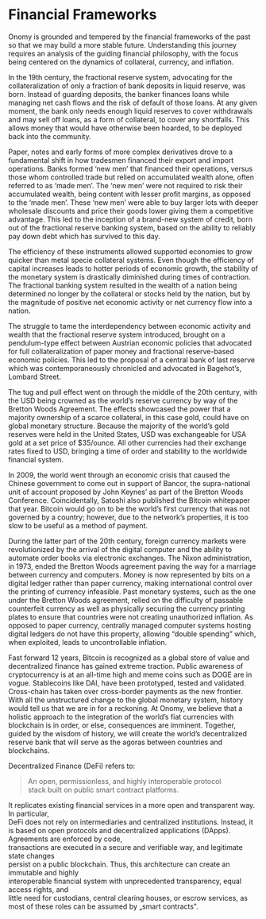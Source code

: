 # Financial Frameworks

Onomy is grounded and tempered by the financial frameworks of the past so that we may build a more stable future. Understanding this journey requires an analysis of the guiding financial philosophy, with the focus being centered on the dynamics of collateral, currency, and inflation.&#x20;

In the 19th century, the fractional reserve system, advocating for the collateralization of only a fraction of bank deposits in liquid reserve, was born. Instead of guarding deposits, the banker finances loans while managing net cash flows and the risk of default of those loans. At any given moment, the bank only needs enough liquid reserves to cover withdrawals and may sell off loans, as a form of collateral, to cover any shortfalls. This allows money that would have otherwise been hoarded, to be deployed back into the community.&#x20;

Paper, notes and early forms of more complex derivatives drove to a fundamental shift in how tradesmen financed their export and import operations. Banks formed ‘new men’ that financed their operations, versus those whom controlled trade but relied on accumulated wealth alone, often referred to as ‘made men’. The ‘new men’ were not required to risk their accumulated wealth, being content with lesser profit margins, as opposed to the ‘made men’. These ‘new men’ were able to buy larger lots with deeper wholesale discounts and price their goods lower giving them a competitive advantage. This led to the inception of a brand-new system of credit, born out of the fractional reserve banking system, based on the ability to reliably pay down debt which has survived to this day.&#x20;

The efficiency of these instruments allowed supported economies to grow quicker than metal specie collateral systems. Even though the efficiency of capital increases leads to hotter periods of economic growth, the stability of the monetary system is drastically diminished during times of contraction. The fractional banking system resulted in the wealth of a nation being determined no longer by the collateral or stocks held by the nation, but by the magnitude of positive net economic activity or net currency flow into a nation.&#x20;

The struggle to tame the interdependency between economic activity and wealth that the fractional reserve system introduced, brought on a pendulum-type effect between Austrian economic policies that advocated for full collateralization of paper money and fractional reserve-based economic policies. This led to the proposal of a central bank of last reserve which was contemporaneously chronicled and advocated in Bagehot’s, Lombard Street.&#x20;

The tug and pull effect went on through the middle of the 20th century, with the USD being crowned as the world’s reserve currency by way of the Bretton Woods Agreement. The effects showcased the power that a majority ownership of a scarce collateral, in this case gold, could have on global monetary structure. Because the majority of the world’s gold reserves were held in the United States, USD was exchangeable for USA gold at a set price of $35/ounce. All other currencies had their exchange rates fixed to USD, bringing a time of order and stability to the worldwide financial system.&#x20;

In 2009, the world went through an economic crisis that caused the Chinese government to come out in support of Bancor, the supra-national unit of account proposed by John Keynes’ as part of the Bretton Woods Conference. Coincidentally, Satoshi also published the Bitcoin whitepaper that year. Bitcoin would go on to be the world’s first currency that was not governed by a country; however, due to the network’s properties, it is too slow to be useful as a method of payment.&#x20;

During the latter part of the 20th century, foreign currency markets were revolutionized by the arrival of the digital computer and the ability to automate order books via electronic exchanges. The Nixon administration, in 1973, ended the Bretton Woods agreement paving the way for a marriage between currency and computers. Money is now represented by bits on a digital ledger rather than paper currency, making international control over the printing of currency infeasible. Past monetary systems, such as the one under the Bretton Woods agreement, relied on the difficulty of passable counterfeit currency as well as physically securing the currency printing plates to ensure that countries were not creating unauthorized inflation. As opposed to paper currency, centrally managed computer systems hosting digital ledgers do not have this property, allowing “double spending” which, when exploited, leads to uncontrollable inflation.&#x20;

Fast forward 12 years, Bitcoin is recognized as a global store of value and decentralized finance has gained extreme traction. Public awareness of cryptocurrency is at an all-time high and meme coins such as DOGE are in vogue. Stablecoins like DAI, have been prototyped, tested and validated. Cross-chain has taken over cross-border payments as the new frontier. With all the unstructured change to the global monetary system, history would tell us that we are in for a reckoning. At Onomy, we believe that a holistic approach to the integration of the world’s fiat currencies with blockchain is in order, or else, consequences are imminent. Together, guided by the wisdom of history, we will create the world’s decentralized reserve bank that will serve as the agoras between countries and blockchains.

Decentralized Finance (DeFi) refers to:&#x20;

> An open, permissionless, and highly interoperable protocol\
> stack built on public smart contract platforms.

It replicates existing financial services in a more open and transparent way. In particular,\
DeFi does not rely on intermediaries and centralized institutions. Instead, it is based on open protocols and decentralized applications (DApps). Agreements are enforced by code,\
transactions are executed in a secure and verifiable way, and legitimate state changes\
persist on a public blockchain. Thus, this architecture can create an immutable and highly\
interoperable financial system with unprecedented transparency, equal access rights, and\
little need for custodians, central clearing houses, or escrow services, as most of these roles can be assumed by „smart contracts".
